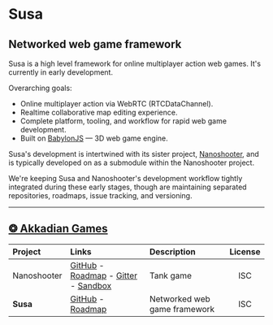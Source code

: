 
# Susa
## Networked web game framework

Susa is a high level framework for online multiplayer action web games. It's currently in early development.

Overarching goals:

  - Online multiplayer action via WebRTC (RTCDataChannel).
  - Realtime collaborative map editing experience.
  - Complete platform, tooling, and workflow for rapid web game development.
  - Built on [BabylonJS](http://www.babylonjs.com/) — 3D web game engine.

Susa's development is intertwined with its sister project, [Nanoshooter](https://github.com/AkkadianGames/Nanoshooter#readme), and is typically developed on as a submodule within the Nanoshooter project.

We're keeping Susa and Nanoshooter's development workflow tightly integrated during these early stages, though are maintaining separated repositories, roadmaps, issue tracking, and versioning.

--------

## [❂ Akkadian Games](https://github.com/AkkadianGames)

| Project | Links | Description | License |
|:--------|:------|:------------|:-------:|
| Nanoshooter | [GitHub](https://github.com/AkkadianGames/Nanoshooter#readme) - [Roadmap](https://trello.com/b/Tr656Gke/nanoshooter-roadmap) - [Gitter](https://gitter.im/AkkadianGames/Nanoshooter) - [Sandbox](http://akkadiangames.github.io/Nanoshooter/) | Tank game | ISC |
| **Susa** | [GitHub](https://github.com/AkkadianGames/Susa#readme) - [Roadmap](https://trello.com/b/MGlfhN1a/susa-roadmap) | Networked web game framework | ISC |
